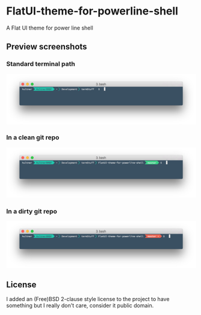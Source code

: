 # FlatUI-theme-for-powerline-shell
A Flat UI theme for power line shell

## Preview screenshots
### Standard terminal path
![standard](preview/standard.png)

### In a clean git repo
![clean](preview/cleanRepo.png)

### In a dirty git repo
![dirty](preview/dirtyRepo.png)

## License
I added an (Free)BSD 2-clause style license to the project to have something but I really don't care, consider it public domain.
